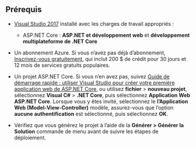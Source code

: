 ## <a name="prerequisites"></a>Prérequis

* [Visual Studio 2017](https://visualstudio.microsoft.com/downloads/?utm_medium=microsoft&utm_source=docs.microsoft.com&utm_campaign=button+cta&utm_content=download+vs2017) installé avec les charges de travail appropriés :
  * ASP.NET Core : **ASP.NET et développement web** et **développement multiplateforme de .NET Core**

* Un abonnement Azure. Si vous n’avez pas déjà d’abonnement, [Inscrivez-vous gratuitement](https://azure.microsoft.com/free/?ref=microsoft.com&utm_source=microsoft.com&utm_medium=doc&utm_campaign=visualstudio), qui inclut 200 $ de crédit pour 30 jours et 12 mois de services gratuits populaires.

* Un projet ASP.NET Core. Si vous n’en avez pas, suivez [Guide de démarrage rapide : utiliser Visual Studio pour créer votre première application web de ASP.NET Core](../../ide/quickstart-aspnet-core.md), ou utilisez **fichier** > **nouveau projet**, sélectionnez **Visual C#** > **.NET Core**, puis sélectionnez **Application Web ASP.NET Core**. Lorsque vous y êtes invité, sélectionnez le **l’Application Web (Model-View-Controller)** modèle, assurez-vous que l’option **aucune authentification** est sélectionné, puis sélectionnez **OK**.

* Vérifiez que vous générez le projet à l’aide de la **Générer > Générer la Solution** commande de menu avant de suivre les étapes de déploiement.